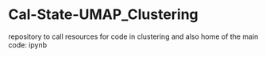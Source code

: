 # Cal-State-UMAP_Clustering
repository to call resources for code in clustering and also home of the main code:
ipynb

